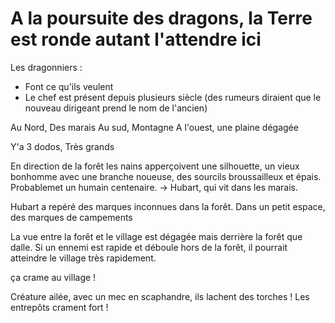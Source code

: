 # A la poursuite des dragons, la Terre est ronde autant l'attendre ici

Les dragonniers : 
- Font ce qu'ils veulent
- Le chef est présent depuis plusieurs siècle (des rumeurs diraient que le nouveau dirigeant prend le nom de l'ancien)

Au Nord, Des marais
Au sud, Montagne
A l'ouest, une plaine dégagée

Y'a 3 dodos, Très grands 

En direction de la forêt les nains apperçoivent une silhouette, un vieux bonhomme avec une branche noueuse, des sourcils broussailleux et épais. Probablemet un humain centenaire. 
-> Hubart, qui vit dans les marais. 

Hubart a repéré des marques inconnues dans la forêt. Dans un petit espace, des marques de campements 

La vue entre la forêt et le village est dégagée mais derrière la forêt que dalle. Si un ennemi est rapide et déboule hors de la forêt, il pourrait atteindre le village très rapidement. 


ça crame au village !

Créature ailée, avec un mec en scaphandre, ils lachent des torches ! 
Les entrepôts crament fort !


